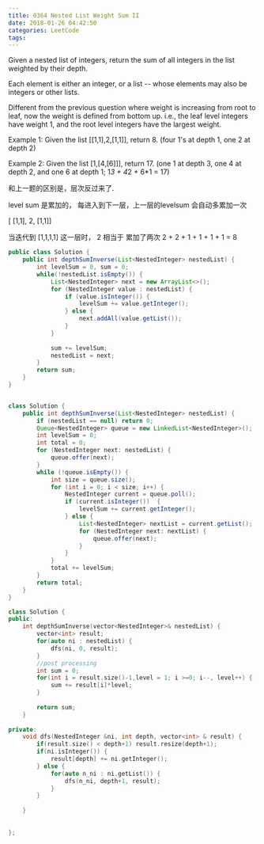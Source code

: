 ```yaml
---
title: 0364 Nested List Weight Sum II
date: 2018-01-26 04:42:50
categories: LeetCode
tags:
---
```


Given a nested list of integers, return the sum of all integers in the list weighted by their depth.

Each element is either an integer, or a list -- whose elements may also be integers or other lists.

Different from the previous question where weight is increasing from root to leaf, now the weight is defined from bottom up. i.e., the leaf level integers have weight 1, and the root level integers have the largest weight.

Example 1:
Given the list [[1,1],2,[1,1]], return 8. (four 1's at depth 1, one 2 at depth 2)

Example 2:
Given the list [1,[4,[6]]], return 17. (one 1 at depth 3, one 4 at depth 2, and one 6 at depth 1; 1*3 + 4*2 + 6*1 = 17)

和上一题的区别是，层次反过来了.

level sum 是累加的， 每进入到下一层，上一层的levelsum 会自动多累加一次

[ [1,1], 2, [1,1]]

当迭代到 [1,1,1,1] 这一层时， 2 相当于 累加了两次 2 + 2 + 1 + 1 + 1 + 1 = 8

```java
public class Solution {
    public int depthSumInverse(List<NestedInteger> nestedList) {
        int levelSum = 0, sum = 0;
        while(!nestedList.isEmpty()) {
            List<NestedInteger> next = new ArrayList<>();
            for (NestedInteger value : nestedList) {
                if (value.isInteger()) {
                    levelSum += value.getInteger();
                } else {
                    next.addAll(value.getList());
                }
            }
            
            sum += levelSum;
            nestedList = next;
        }
        return sum;
    }
}
```

```java

class Solution {
    public int depthSumInverse(List<NestedInteger> nestedList) {
        if (nestedList == null) return 0;
        Queue<NestedInteger> queue = new LinkedList<NestedInteger>();
        int levelSum = 0;
        int total = 0;
        for (NestedInteger next: nestedList) {
            queue.offer(next);
        } 
        while (!queue.isEmpty()) {
            int size = queue.size();   
            for (int i = 0; i < size; i++) {
                NestedInteger current = queue.poll();
                if (current.isInteger())  {
                    levelSum += current.getInteger();
                } else {
                    List<NestedInteger> nextList = current.getList();
                    for (NestedInteger next: nextList) {
                        queue.offer(next);
                    }
                }
            }
            total += levelSum;
        }
        return total;
    }
}
```

```c++
class Solution {
public:
    int depthSumInverse(vector<NestedInteger>& nestedList) {
        vector<int> result;
        for(auto ni : nestedList) {
            dfs(ni, 0, result);
        }
        //post processing 
        int sum = 0;
        for(int i = result.size()-1,level = 1; i >=0; i--, level++) {
            sum += result[i]*level;
        }
        
        return sum;
    }
    
private:
    void dfs(NestedInteger &ni, int depth, vector<int> & result) {
        if(result.size() < depth+1) result.resize(depth+1);
        if(ni.isInteger()) {
            result[depth] += ni.getInteger();
        } else {
            for(auto n_ni : ni.getList()) {
                dfs(n_ni, depth+1, result);
            }
        }
        
    }
    
    
};
```
